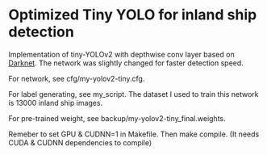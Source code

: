 # Optimized Tiny YOLO for inland ship detection

Implementation of tiny-YOLOv2 with depthwise conv layer based on [Darknet](https://pjreddie.com/darknet/). The network was slightly changed for faster detection speed.

For network, see cfg/my-yolov2-tiny.cfg.

For label generating, see my_script. The dataset I used to train this network is 13000 inland ship images.

For pre-trained weight, see backup/my-yolov2-tiny_final.weights.

Remeber to set GPU & CUDNN=1 in Makefile. Then make compile. (It needs CUDA & CUDNN dependencies to compile)
   
